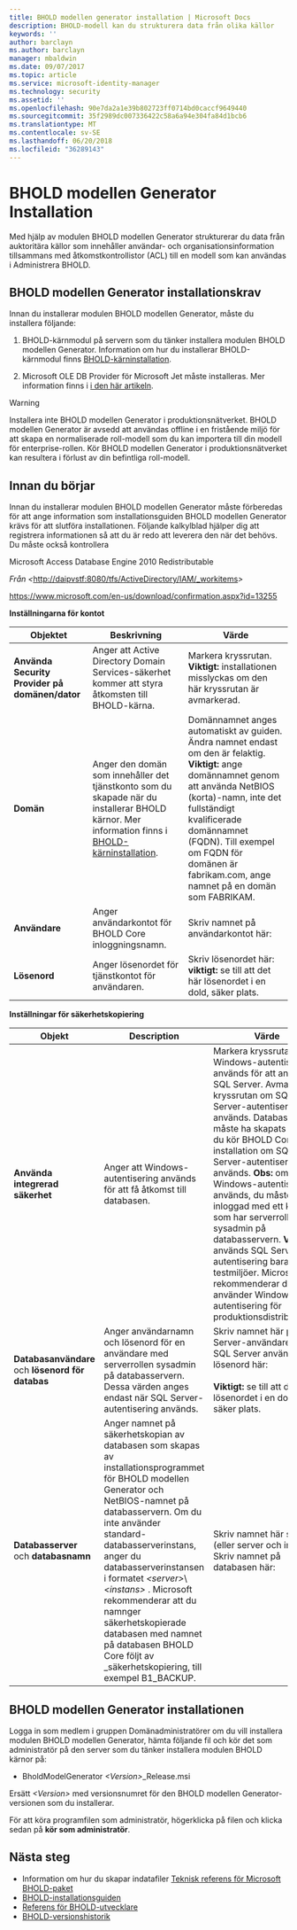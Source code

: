```yaml
---
title: BHOLD modellen generator installation | Microsoft Docs
description: BHOLD-modell kan du strukturera data från olika källor
keywords: ''
author: barclayn
ms.author: barclayn
manager: mbaldwin
ms.date: 09/07/2017
ms.topic: article
ms.service: microsoft-identity-manager
ms.technology: security
ms.assetid: ''
ms.openlocfilehash: 90e7da2a1e39b802723ff0714bd0caccf9649440
ms.sourcegitcommit: 35f2989dc007336422c58a6a94e304fa84d1bcb6
ms.translationtype: MT
ms.contentlocale: sv-SE
ms.lasthandoff: 06/20/2018
ms.locfileid: "36289143"
---
```

# <a name="bhold-model-generator-installation"></a>BHOLD modellen Generator Installation

Med hjälp av modulen BHOLD modellen Generator strukturerar du data från auktoritära källor som innehåller användar- och organisationsinformation tillsammans med åtkomstkontrollistor (ACL) till en modell som kan användas i Administrera BHOLD.

## <a name="bhold-model-generator-installation-requirements"></a>BHOLD modellen Generator installationskrav 

Innan du installerar modulen BHOLD modellen Generator, måste du installera följande:

1. BHOLD-kärnmodul på servern som du tänker installera modulen BHOLD modellen Generator. Information om hur du installerar BHOLD-kärnmodul finns [BHOLD-kärninstallation](https://technet.microsoft.com/library/jj134095(v=ws.10).aspx).

2. Microsoft OLE DB Provider för Microsoft Jet måste installeras. Mer information finns i [i den här artikeln](http://support.microsoft.com/kb/271908).

> [!WARNING]
> Installera inte BHOLD modellen Generator i produktionsnätverket. BHOLD modellen Generator är avsedd att användas offline i en fristående miljö för att skapa en normaliserade roll-modell som du kan importera till din modell för enterprise-rollen. Kör BHOLD modellen Generator i produktionsnätverket kan resultera i förlust av din befintliga roll-modell.

## <a name="before-you-begin"></a>Innan du börjar

Innan du installerar modulen BHOLD modellen Generator måste förberedas för att ange information som installationsguiden BHOLD modellen Generator krävs för att slutföra installationen. Följande kalkylblad hjälper dig att registrera informationen så att du är redo att leverera den när det behövs. Du måste också kontrollera

Microsoft Access Database Engine 2010 Redistributable

 

*Från \<*<http://daipvstf:8080/tfs/ActiveDirectory/IAM/_workitems>*\>*

 

<https://www.microsoft.com/en-us/download/confirmation.aspx?id=13255>

**Inställningarna för kontot**

| **Objektet**                                    | **Beskrivning**                                                                                                                                                                                                           | **Värde**                                                                                                                                                                                                                                                                                                            |
|---------------------------------------------|---------------------------------------------------------------------------------------------------------------------------------------------------------------------------------------------------------------------------|----------------------------------------------------------------------------------------------------------------------------------------------------------------------------------------------------------------------------------------------------------------------------------------------------------------------|
| **Använda Security Provider på domänen/dator** | Anger att Active Directory Domain Services-säkerhet kommer att styra åtkomsten till BHOLD-kärna.                                                                                                                | Markera kryssrutan. **Viktigt:** installationen misslyckas om den här kryssrutan är avmarkerad.                                                                                                                                                                                                                   |
| **Domän**                                  | Anger den domän som innehåller det tjänstkonto som du skapade när du installerar BHOLD kärnor. Mer information finns i [BHOLD-kärninstallation](https://technet.microsoft.com/library/jj134095(v=ws.10).aspx). | Domännamnet anges automatiskt av guiden. Ändra namnet endast om den är felaktig. **Viktigt:** ange domännamnet genom att använda NetBIOS (korta)-namn, inte det fullständigt kvalificerade domännamnet (FQDN). Till exempel om FQDN för domänen är fabrikam.com, ange namnet på en domän som FABRIKAM. |
| **Användare**                                    | Anger användarkontot för BHOLD Core inloggningsnamn.                                                                                                                                                          | Skriv namnet på användarkontot här:                                                                                                                                                                                                                                                                                    |
| **Lösenord**                                | Anger lösenordet för tjänstkontot för användaren.                                                                                                                                                                       | Skriv lösenordet här: **viktigt:** se till att det här lösenordet i en dold, säker plats.                                                                                                                                                                                                                  |

**Inställningar för säkerhetskopiering**

| Objekt                                        | Description                                                                                                                                                                                                                                                                                                                                                                                                                  | Värde                                                                                                                                                                                                                                                                                                                                                                                                                                                                                                                                                               |
|---------------------------------------------|------------------------------------------------------------------------------------------------------------------------------------------------------------------------------------------------------------------------------------------------------------------------------------------------------------------------------------------------------------------------------------------------------------------------------|---------------------------------------------------------------------------------------------------------------------------------------------------------------------------------------------------------------------------------------------------------------------------------------------------------------------------------------------------------------------------------------------------------------------------------------------------------------------------------------------------------------------------------------------------------------------|
| **Använda integrerad säkerhet**                 | Anger att Windows-autentisering används för att få åtkomst till databasen.                                                                                                                                                                                                                                                                                                                                                        | Markera kryssrutan om Windows-autentisering används för att ansluta till SQL Server. Avmarkera kryssrutan om SQL Server-autentisering används. Databasen måste ha skapats innan du kör BHOLD Core installation om SQL Server-autentisering används. **Obs:** om Windows-autentisering används, du måste vara inloggad med ett konto som har serverrollen sysadmin på databasservern. **Viktigt:** används SQL Server-autentisering bara i testmiljöer. Microsoft att rekommenderar du använder Windows-autentisering för produktionsdistributioner. |
| **Databasanvändare** och **lösenord för databas** | Anger användarnamn och lösenord för en användare med serverrollen sysadmin på databasservern. Dessa värden anges endast när SQL Server-autentisering används.                                                                                                                                                                                                                                                  | Skriv namnet här på SQL Server-användare: skriva SQL Server användarens lösenord här: </br></br> **Viktigt:** se till att det här lösenordet i en dold, säker plats.                                                                                                                                                                                                                                                                                                                                                                                                           |
| **Databasserver** och **databasnamn**   | Anger namnet på säkerhetskopian av databasen som skapas av installationsprogrammet för BHOLD modellen Generator och NetBIOS-namnet på databasservern. Om du inte använder standard-databasserverinstans, anger du databasserverinstansen i formatet  *\<server\>*\\*\<instans\>* .  Microsoft rekommenderar att du namnger säkerhetskopierade databasen med namnet på databasen BHOLD Core följt av \_säkerhetskopiering, till exempel B1_BACKUP. | Skriv namnet här server (eller server och instans): </br> Skriv namnet på databasen här:

## <a name="bhold-model-generator-setup"></a>BHOLD modellen Generator installationen

Logga in som medlem i gruppen Domänadministratörer om du vill installera modulen BHOLD modellen Generator, hämta följande fil och kör det som administratör på den server som du tänker installera modulen BHOLD kärnor på:

- BholdModelGenerator  *\<Version\>*\_Release.msi

Ersätt *\<Version\>* med versionsnumret för den BHOLD modellen Generator-versionen som du installerar.

För att köra programfilen som administratör, högerklicka på filen och klicka sedan på **kör som administratör**.

## <a name="next-steps"></a>Nästa steg

- Information om hur du skapar indatafiler [Teknisk referens för Microsoft BHOLD-paket](https://technet.microsoft.com/library/jj134935(v=ws.10).aspx)
- [BHOLD-installationsguiden](bhold-installation-guide.md)
- [Referens för BHOLD-utvecklare](../reference/mim2016-bhold-developer-reference.md)
- [BHOLD-versionshistorik](../reference/version-bhold-history.md)